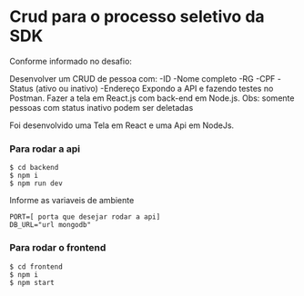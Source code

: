 # Crud para o processo seletivo da SDK

Conforme informado no desafio:
<br/>

Desenvolver um CRUD de pessoa com:
-ID
-Nome completo
-RG
-CPF
-Status (ativo ou inativo)
-Endereço
Expondo a API e fazendo testes no Postman.
Fazer a tela em React.js com back-end em Node.js.
Obs: somente pessoas com status inativo podem ser deletadas

Foi desenvolvido uma Tela em React e uma Api em NodeJs.

### Para rodar a api

```
$ cd backend
$ npm i
$ npm run dev
```

Informe as variaveis de ambiente

```
PORT=[ porta que desejar rodar a api]
DB_URL="url mongodb"
```

### Para rodar o frontend

```
$ cd frontend
$ npm i
$ npm start
```
